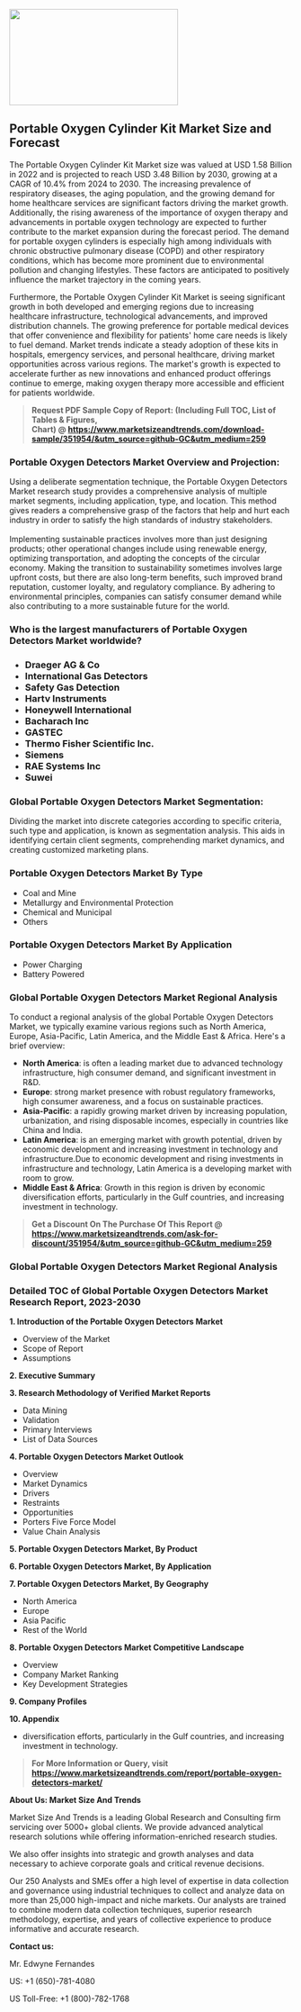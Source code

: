 <p><img class="alignnone size-medium wp-image-20088" src="https://ffe5etoiles.com/wp-content/uploads/2024/12/MST1-300x171.png" alt="" width="300" height="171" /></p><h2>Portable Oxygen Cylinder Kit Market Size and Forecast</h2><p>The Portable Oxygen Cylinder Kit Market size was valued at USD 1.58 Billion in 2022 and is projected to reach USD 3.48 Billion by 2030, growing at a CAGR of 10.4% from 2024 to 2030. The increasing prevalence of respiratory diseases, the aging population, and the growing demand for home healthcare services are significant factors driving the market growth. Additionally, the rising awareness of the importance of oxygen therapy and advancements in portable oxygen technology are expected to further contribute to the market expansion during the forecast period. The demand for portable oxygen cylinders is especially high among individuals with chronic obstructive pulmonary disease (COPD) and other respiratory conditions, which has become more prominent due to environmental pollution and changing lifestyles. These factors are anticipated to positively influence the market trajectory in the coming years.</p><p>Furthermore, the Portable Oxygen Cylinder Kit Market is seeing significant growth in both developed and emerging regions due to increasing healthcare infrastructure, technological advancements, and improved distribution channels. The growing preference for portable medical devices that offer convenience and flexibility for patients' home care needs is likely to fuel demand. Market trends indicate a steady adoption of these kits in hospitals, emergency services, and personal healthcare, driving market opportunities across various regions. The market's growth is expected to accelerate further as new innovations and enhanced product offerings continue to emerge, making oxygen therapy more accessible and efficient for patients worldwide.</p></p><blockquote id="" class=""><strong>Request PDF Sample Copy of Report: (Including Full TOC, List of Tables &amp; Figures, Chart)&nbsp;@&nbsp;<strong><a href="https://www.marketsizeandtrends.com/download-sample/351954/&utm_source=github-GC&utm_medium=259" target="_blank">https://www.marketsizeandtrends.com/download-sample/351954/&utm_source=github-GC&utm_medium=259</a></strong></strong></blockquote><h3 id="" class="">Portable Oxygen Detectors Market&nbsp;Overview and Projection:</h3><p id="" class="">Using a deliberate segmentation technique, the Portable Oxygen Detectors Market research study provides a comprehensive analysis of multiple market segments, including application, type, and location. This method gives readers a comprehensive grasp of the factors that help and hurt each industry in order to satisfy the high standards of industry stakeholders. <br /> <br />Implementing sustainable practices involves more than just designing products; other operational changes include using renewable energy, optimizing transportation, and adopting the concepts of the circular economy. Making the transition to sustainability sometimes involves large upfront costs, but there are also long-term benefits, such improved brand reputation, customer loyalty, and regulatory compliance. By adhering to environmental principles, companies can satisfy consumer demand while also contributing to a more sustainable future for the world.</p><h3 id="" class="">Who is the largest manufacturers of&nbsp;Portable Oxygen Detectors Market worldwide?</h3><h3 class=""><p><ul><li>Draeger AG & Co </li><li> International Gas Detectors </li><li> Safety Gas Detection </li><li> Hartv Instruments </li><li> Honeywell International </li><li> Bacharach Inc </li><li> GASTEC </li><li> Thermo Fisher Scientific Inc. </li><li> Siemens </li><li> RAE Systems Inc </li><li> Suwei</li></ul></p></h3><h3 id="" class="">Global&nbsp;Portable Oxygen Detectors Market Segmentation:</h3><p id="" class="">Dividing the market into discrete categories according to specific criteria, such type and application, is known as segmentation analysis. This aids in identifying certain client segments, comprehending market dynamics, and creating customized marketing plans.</p><h3 id="" class="">Portable Oxygen Detectors Market&nbsp;By Type</h3><p><p><ul><li>Coal and Mine</li><li> Metallurgy and Environmental Protection</li><li> Chemical and Municipal</li><li> Others</p></li></ul></p></p><h3 id="" class="">Portable Oxygen Detectors Market&nbsp;By Application</h3><p class=""><p><ul><li>Power Charging</li><li> Battery Powered</li></ul></p></p><h3 id="" class="">Global Portable Oxygen Detectors Market Regional Analysis</h3><p id="" class="">To conduct a regional analysis of the global Portable Oxygen Detectors Market, we typically examine various regions such as North America, Europe, Asia-Pacific, Latin America, and the Middle East &amp; Africa. Here's a brief overview:</p><ul><li><strong>North America</strong>: is often a leading market due to advanced technology infrastructure, high consumer demand, and significant investment in R&amp;D.</li><li><strong>Europe</strong>: strong market presence with robust regulatory frameworks, high consumer awareness, and a focus on sustainable practices.</li><li><strong>Asia-Pacific</strong>: a rapidly growing market driven by increasing population, urbanization, and rising disposable incomes, especially in countries like China and India.</li><li><strong>Latin America</strong>: is an emerging market with growth potential, driven by economic development and increasing investment in technology and infrastructure.Due to economic development and rising investments in infrastructure and technology, Latin America is a developing market with room to grow.</li><li><strong>Middle East &amp; Africa</strong>: Growth in this region is driven by economic diversification efforts, particularly in the Gulf countries, and increasing investment in technology.</li></ul><blockquote id="" class=""><strong>Get a Discount On The Purchase Of This Report @ <strong><a href="https://www.marketsizeandtrends.com/ask-for-discount/351954/&utm_source=github-GC&utm_medium=259" target="_blank">https://www.marketsizeandtrends.com/ask-for-discount/351954/&utm_source=github-GC&utm_medium=259</a></strong></strong></blockquote><h3 id="" class="">Global Portable Oxygen Detectors Market Regional Analysis</h3><h3 id="" class="">Detailed TOC of Global Portable Oxygen Detectors Market Research Report, 2023-2030</h3><p id="" class=""><strong>1. Introduction of the Portable Oxygen Detectors Market</strong></p><ul><li>Overview of the Market</li><li>Scope of Report</li><li>Assumptions</li></ul><p id="" class=""><strong>2. Executive Summary</strong></p><p id="" class=""><strong>3. Research Methodology of Verified Market Reports</strong></p><ul><li>Data Mining</li><li>Validation</li><li>Primary Interviews</li><li>List of Data Sources</li></ul><p id="" class=""><strong>4. Portable Oxygen Detectors Market Outlook</strong></p><ul><li>Overview</li><li>Market Dynamics</li><li>Drivers</li><li>Restraints</li><li>Opportunities</li><li>Porters Five Force Model</li><li>Value Chain Analysis</li></ul><p id="" class=""><strong>5. Portable Oxygen Detectors Market, By Product</strong></p><p id="" class=""><strong>6. Portable Oxygen Detectors Market, By Application</strong></p><p id="" class=""><strong>7. Portable Oxygen Detectors Market, By Geography</strong></p><ul><li>North America</li><li>Europe</li><li>Asia Pacific</li><li>Rest of the World</li></ul><p id="" class=""><strong>8. Portable Oxygen Detectors Market Competitive Landscape</strong></p><ul><li>Overview</li><li>Company Market Ranking</li><li>Key Development Strategies</li></ul><p id="" class=""><strong>9. Company Profiles</strong></p><p id="" class=""><strong>10. Appendix</strong></p><ul><li>diversification efforts, particularly in the Gulf countries, and increasing investment in technology.</li></ul><blockquote id="" class=""><strong>For More Information or Query, visit <strong><strong><a href="https://www.marketsizeandtrends.com/report/portable-oxygen-detectors-market/" target="_blank">https://www.marketsizeandtrends.com/report/portable-oxygen-detectors-market/</a></strong></strong></strong></blockquote><p id="" class=""><strong>About Us: Market Size And Trends</strong></p><p id="" class="">Market Size And Trends is a leading Global Research and Consulting firm servicing over 5000+ global clients. We provide advanced analytical research solutions while offering information-enriched research studies.</p><p id="" class="">We also offer insights into strategic and growth analyses and data necessary to achieve corporate goals and critical revenue decisions.</p><p id="" class="">Our 250 Analysts and SMEs offer a high level of expertise in data collection and governance using industrial techniques to collect and analyze data on more than 25,000 high-impact and niche markets. Our analysts are trained to combine modern data collection techniques, superior research methodology, expertise, and years of collective experience to produce informative and accurate research.</p><p id="" class=""><strong>Contact us:</strong></p><p id="" class="">Mr. Edwyne Fernandes</p><p id="" class="">US: +1 (650)-781-4080</p><p id="" class="">US Toll-Free: +1 (800)-782-1768</p>
